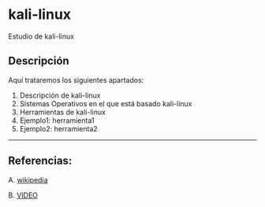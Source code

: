 # kali-linux
Estudio de kali-linux
## Descripción
Aquí trataremos los siguientes apartados:
1. Descripción de kali-linux
2. Sistemas Operativos en el que está basado kali-linux
3. Herramientas de kali-linux
4. Ejemplo1: herramienta1
5. Ejemplo2: herramienta2

----------------------------------------

## Referencias:
A. [wikipedia](https://es.wikipedia.org/wiki/Kali_Linux)

B. [VIDEO](https://www.youtube.com/watch?v=25UH8KlNkOE&feature=youtu.be)
